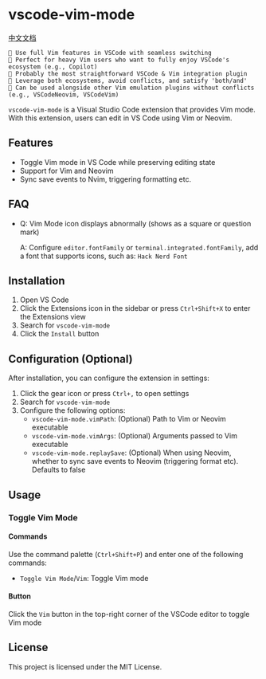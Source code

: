 # vscode-vim-mode

[中文文档](README.zh-CN.md)

```
🌟 Use full Vim features in VSCode with seamless switching
🌟 Perfect for heavy Vim users who want to fully enjoy VSCode's ecosystem (e.g., Copilot)
🌟 Probably the most straightforward VSCode & Vim integration plugin
🌟 Leverage both ecosystems, avoid conflicts, and satisfy 'both/and'
🌟 Can be used alongside other Vim emulation plugins without conflicts (e.g., VSCodeNeovim, VSCodeVim)
```

`vscode-vim-mode` is a Visual Studio Code extension that provides Vim mode. With this extension, users can edit in VS Code using Vim or Neovim.

## Features

- Toggle Vim mode in VS Code while preserving editing state
- Support for Vim and Neovim
- Sync save events to Nvim, triggering formatting etc.

## FAQ

- Q: Vim Mode icon displays abnormally (shows as a square or question mark)

  A: Configure `editor.fontFamily` or `terminal.integrated.fontFamily`, add a font that supports icons, such as: `Hack Nerd Font`

## Installation

1. Open VS Code
2. Click the Extensions icon in the sidebar or press `Ctrl+Shift+X` to enter the Extensions view
3. Search for `vscode-vim-mode`
4. Click the `Install` button

## Configuration (Optional)

After installation, you can configure the extension in settings:

1. Click the gear icon or press `Ctrl+,` to open settings
2. Search for `vscode-vim-mode`
3. Configure the following options:
   - `vscode-vim-mode.vimPath`: (Optional) Path to Vim or Neovim executable
   - `vscode-vim-mode.vimArgs`: (Optional) Arguments passed to Vim executable
   - `vscode-vim-mode.replaySave`: (Optional) When using Neovim, whether to sync save events to Neovim (triggering format etc). Defaults to false

## Usage

### Toggle Vim Mode

#### Commands

Use the command palette (`Ctrl+Shift+P`) and enter one of the following commands:

- `Toggle Vim Mode`/`Vim`: Toggle Vim mode

#### Button

Click the `Vim` button in the top-right corner of the VSCode editor to toggle Vim mode

## License

This project is licensed under the MIT License.
